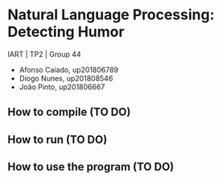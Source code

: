 # Natural Language Processing: Detecting Humor

IART | TP2 | Group 44
- Afonso Caiado, up201806789
- Diogo Nunes, up201808546
- João Pinto, up201806667

## How to compile (TO DO)

## How to run (TO DO)
    
## How to use the program (TO DO)
